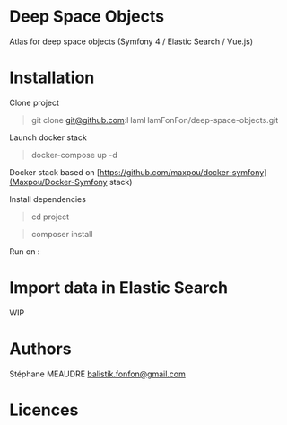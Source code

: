 # Deep Space Objects
Atlas for deep space objects (Symfony 4 / Elastic Search / Vue.js)

Installation
==
Clone project
 > git clone git@github.com:HamHamFonFon/deep-space-objects.git
 
Launch docker stack
 > docker-compose up -d
  
Docker stack based on [https://github.com/maxpou/docker-symfony](Maxpou/Docker-Symfony stack)

Install dependencies
 > cd project
 
 > composer install

Run on :

Import data in Elastic Search
==
WIP

Authors
==
 Stéphane MEAUDRE <balistik.fonfon@gmail.com>
 
Licences
==
